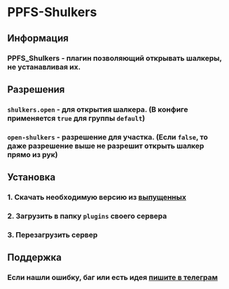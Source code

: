 # PPFS-Shulkers
## Информация
### **PPFS_Shulkers - плагин позволяющий открывать шалкеры, не устанавливая их.**
## Разрешения
### `shulkers.open` - для открытия шалкера. (В конфиге применяется `true` для группы `default`)
### `open-shulkers` - разрешение для участка. (Если `false`, то даже разрешение выше не разрешит открыть шалкер прямо из рук)
## Установка
### 1. Скачать необходимую версию из [выпущенных](https://github.com/BotClity/PPFS_Shulkers/releases)
### 2. Загрузить в папку `plugins` своего сервера
### 3. Перезагрузить сервер
## Поддержка
### Если нашли ошибку, баг или есть идея [пишите в телеграм](https://t.me/AreUBotik)
